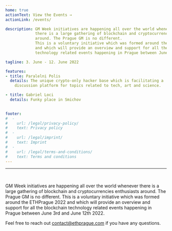 ```yaml
---
home: true
actionText: View the Events →
actionLink: /events/

description: GM Week initiatives are happening all over the world whenever
             there is a large gathering of blockchain and cryptocurrencies enthusiasts
             around. The Prague GM is no different.
             This is a voluntary initiative which was formed around the ETHPrague 2022
             and which will provide an overview and support for all the blockchain
             technology related events happening in Prague between June 3rd and June 12th 2022.

tagline: 3. June - 12. June 2022

features:
- title: Paralelni Polis
  details: The unique crypto-only hacker base which is facilitating a 
    discussion platform for topics related to tech, art and science.

- title: Gabriel Loci
  details: Funky place in Smichov

  
footer:
#  -
#    url: /legal/privacy-policy/
#    text: Privacy policy
#  -
#    url: /legal/imprint/
#    text: Imprint
#  -
#    url: /legal/terms-and-conditions/
#    text: Terms and conditions
---
```


<hr /><br />

GM Week initiatives are happening all over the world whenever
there is a large gathering of blockchain and cryptocurrencies enthusiasts
around. The Prague GM is no different.
This is a voluntary initiative which was formed around the ETHPrague 2022
and which will provide an overview and support for all the blockchain
technology related events happening in Prague between June 3rd and June 12th 2022.

Feel free to reach out contact@ethprague.com if you have any questions.
<br />
